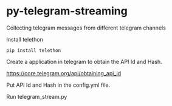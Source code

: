 # py-telegram-streaming
Collecting telegram messages from different telegram channels

Install telethon

```
pip install telethon
```
Create a application in telegram to obtain the API Id and Hash.

https://core.telegram.org/api/obtaining_api_id

Put API Id and Hash in the config.yml file.

Run telegram_stream.py
